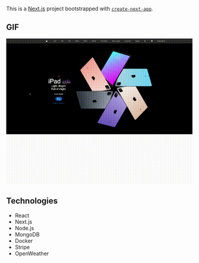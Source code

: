 This is a [Next.js](https://nextjs.org/) project bootstrapped with [`create-next-app`](https://github.com/vercel/next.js/tree/canary/packages/create-next-app).

## GIF
<img src="public/images/ipad_recording.gif" width="500">

## Technologies
* React
* Next.js
* Node.js
* MongoDB
* Docker
* Stripe
* OpenWeather